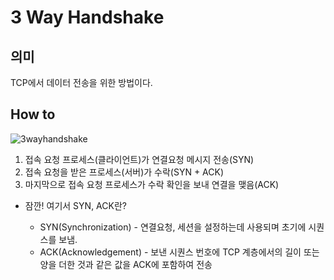# 3 Way Handshake

## 의미
TCP에서 데이터 전송을 위한 방법이다.

## How to

![3wayhandshake](https://t1.daumcdn.net/cfile/tistory/222D873E5815FD142E)

1. 접속 요청 프로세스(클라이언트)가 연결요청 메시지 전송(SYN)
2. 접속 요청을 받은 프로세스(서버)가 수락(SYN + ACK)
3. 마지막으로 접속 요청 프로세스가 수락 확인을 보내 연결을 맺음(ACK)

* 잠깐! 여기서 SYN, ACK란?

    * SYN(Synchronization) - 연결요청, 세션을 설정하는데 사용되며 초기에 시퀀스를 보냄.
    * ACK(Acknowledgement) - 보낸 시퀀스 번호에 TCP 계층에서의 길이 또는 양을 더한 것과 같은 값을 ACK에 포함하여 전송